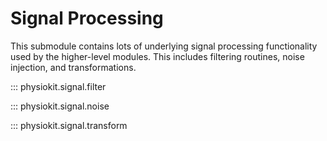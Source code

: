 # Signal Processing

This submodule contains lots of underlying signal processing functionality used by the higher-level modules. This includes filtering routines, noise injection, and transformations.

::: physiokit.signal.filter

::: physiokit.signal.noise

::: physiokit.signal.transform
